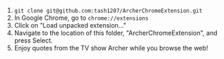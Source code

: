 1. ```git clone git@github.com:tash1207/ArcherChromeExtension.git```
2. In Google Chrome, go to `chrome://extensions`
3. Click on "Load unpacked extension..."
4. Navigate to the location of this folder, "ArcherChromeExtension", and press Select.
5. Enjoy quotes from the TV show Archer while you browse the web!
